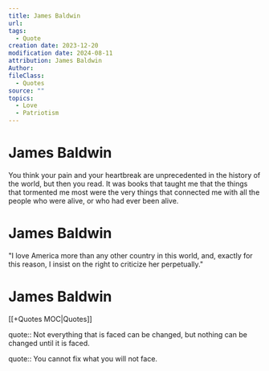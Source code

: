 ```yaml
---
title: James Baldwin
url: 
tags:
  - Quote
creation date: 2023-12-20
modification date: 2024-08-11
attribution: James Baldwin
Author: 
fileClass:
  - Quotes
source: ""
topics:
  - Love
  - Patriotism
---
```


# James Baldwin

You think your pain and your heartbreak are unprecedented in the history of the world, but then you read. It was books that taught me that the things that tormented me most were the very things that connected me with all the people who were alive, or who had ever been alive.

# James Baldwin

"I love America more than any other country in this world, and, exactly for this reason, I insist on the right to criticize her perpetually."

# James Baldwin

[[+Quotes MOC|Quotes]]

quote:: Not everything that is faced can be changed, but nothing can be changed until it is faced.

quote:: You cannot fix what you will not face.
